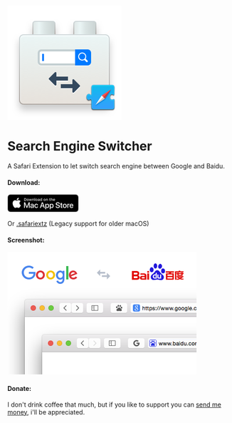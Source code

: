 ![](mas-appicon.png)

# Search Engine Switcher
A Safari Extension to let switch search engine between Google and Baidu.

#### Download:
[<img src="mas_button.svg" height="40px">](https://itunes.apple.com/us/app/search-engine-switcher/id1398283493?ls=1&mt=8)

Or [.safariextz](https://github.com/RayPS/Search-Engine-Switcher/blob/master/SearchEngineSwitcher.safariextz?raw=true) (Legacy support for older macOS)

#### Screenshot:
![](image.png)

#### Donate:
I don't drink coffee that much, but if you like to support you can [send me money](https://www.paypal.me/rayps), i'll be appreciated.
